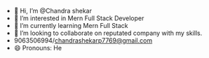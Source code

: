 - 👋 Hi, I’m @Chandra shekar
- 👀 I’m interested in Mern Full Stack Developer
- 🌱 I’m currently learning Mern Full Stack
- 💞️ I’m looking to collaborate on reputated company with my skills.
-  9063506994/chandrashekarp7769@gmail.com
- 😄 Pronouns: He
  

<!---
chandu12121/chandu12121 is a ✨ special ✨ repository because its `README.md` (this file) appears on your GitHub profile.
You can click the Preview link to take a look at your changes.
--->
